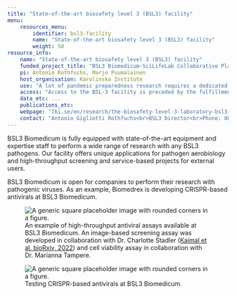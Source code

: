 ```yaml
---
title: "State-of-the-art biosafety level 3 (BSL3) facility"
menu:
    resources_menu:
        identifier: bsl3-facility
        name: "State-of-the-art biosafety level 3 (BSL3) facility"
        weight: 50
resource_info:
    name: "State-of-the-art biosafety level 3 (BSL3) facility"
    funded_project_title: "BSL3 Biomedicum-SciLifeLab Collaborative Platform"
    pi: Antonio Rothfuchs, Marjo Puumalainen
    host_organisation: Karolinska Institute
    use: "A lot of pandemic preparedness research requires a dedicated facility to handle pathogens in a safe environment. BSL3 Biomedicum offers both a safe environment for pathogen handling as well as expertise for research projects."
    access: "Access to the BSL-3 facility is preceded by the fulfillment of entry requirements which encompass understanding the risks associated with the handling of the pathogens used in the facility and understanding how to perform experiments with the same in an orderly and safe manner. As a service the facility provides training to new users and experimental support. Enquiries about access to the facility should be made well in advance so that risk assessments, permits, procedures and training needs can be addressed. To enquire access to the facility, please fill in the [project request form](/resorces/bsl3-facility-project-request-form.pdf) and send it to [bsl3biomedicum@ki.se](mailto:bsl3biomedicum@ki.se)."
    data_etc: ...
    publications_etc:
    webpage: "[ki.se/en/research/the-biosafety-level-3-laboratory-bsl3-at-biomedicum](https://ki.se/en/research/the-biosafety-level-3-laboratory-bsl3-at-biomedicum)"
    contact: "Antonio Gigliotti Rothfuchs<br>BSL3 Director<br>Phone: 08-524 852 52<br>Email: [antonio.rothfuchs@ki.se](mailto:antonio.rothfuchs@ki.se)"
---
```


BSL3 Biomedicum is fully equipped with state-of-the-art equipment and expertise staff to perform a wide range of research with any BSL3 pathogens. Our facility offers unique applications for pathogen aerobiology and high-throughput screening and service-based projects for external users.

BSL3 Biomedicum is open for companies to perform their research with pathogenic viruses. As an example, Biomedrex is developing CRISPR-based antivirals at BSL3 Biomedicum.

<figure class="figure">
  <img src="/resorces/bsl3-facility-htp-av.png" class="figure-img img-fluid" alt="A generic square placeholder image with rounded corners in a figure.">
  <figcaption class="figure-caption">An example of high-throughput antiviral assays available at BSL3 Biomedicum. An image-based screening assay was developed in collaboration with Dr. Charlotte Stadler (<a href="https://doi.org/10.1101/2022.03.29.482838">Kaimal et al. bioRxiv, 2022</a>) and cell viability assay in collaboration with Dr. Marianna Tampere.</figcaption>
</figure>

<figure class="figure">
  <img src="/resorces/bsl3-facility-crispr-based-antiviral.png" class="figure-img img-fluid" alt="A generic square placeholder image with rounded corners in a figure.">
  <figcaption class="figure-caption">Testing CRISPR-based antivirals at BSL3 Biomedicum.</figcaption>
</figure>
